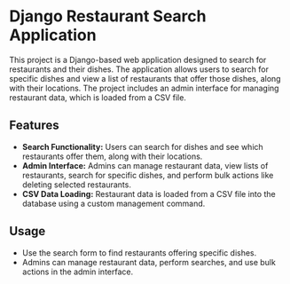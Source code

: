 # Django Restaurant Search Application

This project is a Django-based web application designed to search for restaurants and their dishes. The application allows users to search for specific dishes and view a list of restaurants that offer those dishes, along with their locations. The project includes an admin interface for managing restaurant data, which is loaded from a CSV file.

## Features

- **Search Functionality:** Users can search for dishes and see which restaurants offer them, along with their locations.
- **Admin Interface:** Admins can manage restaurant data, view lists of restaurants, search for specific dishes, and perform bulk actions like deleting selected restaurants.
- **CSV Data Loading:** Restaurant data is loaded from a CSV file into the database using a custom management command.

## Usage

- Use the search form to find restaurants offering specific dishes.
- Admins can manage restaurant data, perform searches, and use bulk actions in the admin interface.

